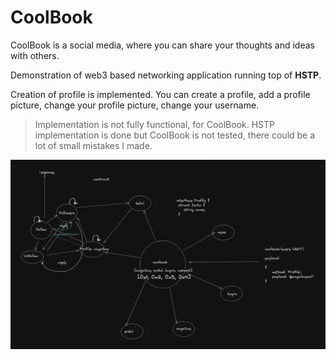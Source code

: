  # CoolBook

 CoolBook is a social media, where you can share your thoughts and ideas with others.

 Demonstration of web3 based networking application running top of **HSTP**.

 Creation of profile is implemented. You can create a profile, add a profile picture, change your profile picture, change your username.

 > Implementation is not fully functional, for CoolBook.
 > HSTP implementation is done but CoolBook is not tested, there could be a lot of small mistakes I made.

 ![coolbook](./CoolBook.jpg)